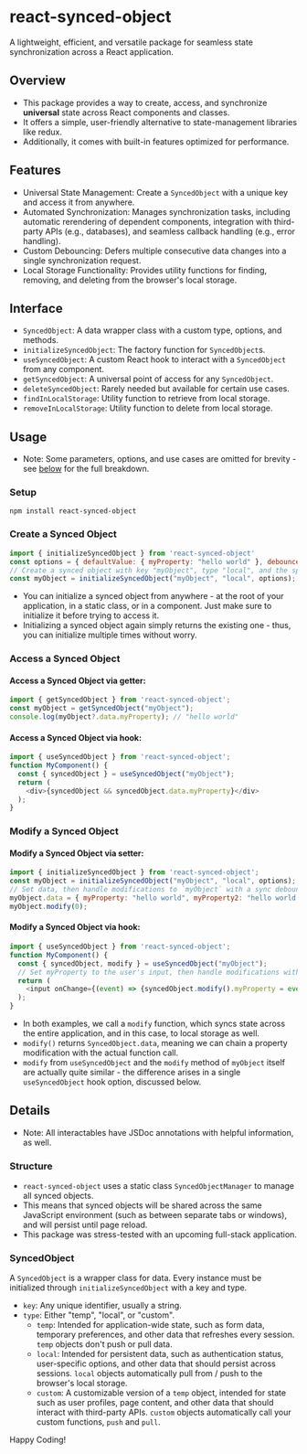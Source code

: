 # react-synced-object
A lightweight, efficient, and versatile package for seamless state synchronization across a React application.

## Overview
- This package provides a way to create, access, and synchronize **universal** state across React components and classes.
- It offers a simple, user-friendly alternative to state-management libraries like redux.
- Additionally, it comes with built-in features optimized for performance.

## Features
- Universal State Management: Create a `SyncedObject` with a unique key and access it from anywhere.
- Automated Synchronization: Manages synchronization tasks, including automatic rerendering of dependent components, integration with third-party APIs (e.g., databases), and seamless callback handling (e.g., error handling).
- Custom Debouncing: Defers multiple consecutive data changes into a single synchronization request.
- Local Storage Functionality: Provides utility functions for finding, removing, and deleting from the browser's local storage.

## Interface
- `SyncedObject`: A data wrapper class with a custom type, options, and methods.
- `initializeSyncedObject`: The factory function for `SyncedObject`s. 
- `useSyncedObject`: A custom React hook to interact with a `SyncedObject` from any component.
- `getSyncedObject`: A universal point of access for any `SyncedObject`.
- `deleteSyncedObject`: Rarely needed but available for certain use cases.
- `findInLocalStorage`: Utility function to retrieve from local storage.
- `removeInLocalStorage`: Utility function to delete from local storage.

## Usage
- Note: Some parameters, options, and use cases are omitted for brevity - see [below](#details) for the full breakdown.
### Setup
```npm install react-synced-object```

### Create a Synced Object
```javascript
import { initializeSyncedObject } from 'react-synced-object'
const options = { defaultValue: { myProperty: "hello world" }, debounceTime: 5000 };
// Create a synced object with key "myObject", type "local", and the specified options:
const myObject = initializeSyncedObject("myObject", "local", options);
```
- You can initialize a synced object from anywhere - at the root of your application, in a static class, or in a component. Just make sure to initialize it before trying to access it.
- Initializing a synced object again simply returns the existing one - thus, you can initialize multiple times without worry.

### Access a Synced Object
#### Access a Synced Object via getter:
```javascript
import { getSyncedObject } from 'react-synced-object';
const myObject = getSyncedObject("myObject");
console.log(myObject?.data.myProperty); // "hello world"
```
#### Access a Synced Object via hook:
```javascript
import { useSyncedObject } from 'react-synced-object';
function MyComponent() {
  const { syncedObject } = useSyncedObject("myObject");
  return (
    <div>{syncedObject && syncedObject.data.myProperty}</div>
  );
}
```

### Modify a Synced Object
#### Modify a Synced Object via setter:
```javascript
import { initializeSyncedObject } from 'react-synced-object';
const myObject = initializeSyncedObject("myObject", "local", options);
// Set data, then handle modifications to `myObject` with a sync debounce time of 0:
myObject.data = { myProperty: "hello world", myProperty2: "hello world again!" };
myObject.modify(0);
```
#### Modify a Synced Object via hook:
```javascript
import { useSyncedObject } from 'react-synced-object';
function MyComponent() {
  const { syncedObject, modify } = useSyncedObject("myObject");
  // Set myProperty to the user's input, then handle modifications with myObject's debounce time of 5000 ms:
  return (
    <input onChange={(event) => {syncedObject.modify().myProperty = event.target.value}}></input>
  );
}
```
- In both examples, we call a `modify` function, which syncs state across the entire application, and in this case, to local storage as well.
- `modify()` returns `SyncedObject.data`, meaning we can chain a property modification with the actual function call.
- `modify` from `useSyncedObject` and the `modify` method of `myObject` itself are actually quite similar - the difference arises in a single `useSyncedObject` hook option, discussed below.

## Details
- Note: All interactables have JSDoc annotations with helpful information, as well.

### Structure
- `react-synced-object` uses a static class `SyncedObjectManager` to manage all synced objects.
- This means that synced objects will be shared across the same JavaScript environment (such as between separate tabs or windows), and will persist until page reload.
- This package was stress-tested with an upcoming full-stack application.

### SyncedObject
A `SyncedObject` is a wrapper class for data. Every instance must be initialized through `initializeSyncedObject` with a key and type.
- `key`: Any unique identifier, usually a string.
- `type`: Either "temp", "local", or "custom".
  - `temp`: Intended for application-wide state, such as form data, temporary preferences, and other data that refreshes every session. `temp` objects don't push or pull data.
  - `local`: Intended for persistent data, such as authentication status, user-specific options, and other data that should persist across sessions. `local` objects automatically pull from / push to the browser's local storage.
  - `custom`: A customizable version of a `temp` object, intended for state such as user profiles, page content, and other data that should interact with third-party APIs. `custom` objects automatically call your custom functions, `push` and `pull`.



Happy Coding!

